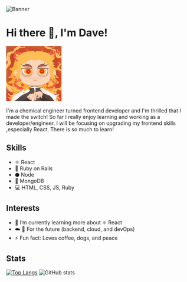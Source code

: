 ![Banner](https://github.com/idvd20/idvd20/blob/main/Banner.gif)

# Hi there 👋, I'm Dave!

<img src="https://github.com/idvd20/idvd20/blob/main/RengokuGIF.gif" width="150" />

I'm a chemical engineer turned frontend developer and I'm thrilled that I made the switch! So far I really enjoy learning and working as a developer/engineer. I will be focusing on upgrading my frontend skills ,especially React. There is so much to learn!

## Skills
* ⚛   React
* 💎  Ruby on Rails
* ⬢   Node
* 🌿  MongoDB
* 💻  HTML, CSS, JS, Ruby

## Interests
- 🌱 I’m currently learning more about ⚛ React
- ☁️ 🤖 For the future (backend, cloud, and devOps)
- ⚡ Fun fact: Loves coffee, dogs, and peace  

## Stats
[![Top Langs](https://github-readme-stats.vercel.app/api/top-langs/?username=idvd20)](https://github.com/anuraghazra/github-readme-stats)
![GitHub stats](https://github-readme-stats.vercel.app/api?username=idvd20&show_icons=true)  
